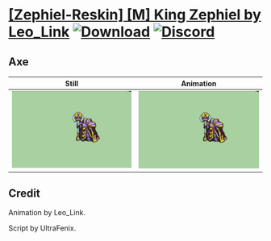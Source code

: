 # [\[Zephiel-Reskin\] \[M\] King Zephiel by Leo_Link](./) [![Download](https://img.shields.io/badge/Download--red?style=social&logo=github)](https://minhaskamal.github.io/DownGit/#/home?url=https://github.com/Klokinator/FE-Repo/tree/main/Battle%20Animations%2FInfantry%20-%20Knights%2C%20Generals%2C%20Armors%2F%5BZephiel-Reskin%5D%20%5BM%5D%20King%20Zephiel%20by%20Leo_Link%2F3.%20Axe) [![Discord](https://img.shields.io/badge/Discord--blue?style=social&logo=discord)](https://discord.gg/C7VNGnyTPA)

## Axe

| Still | Animation |
| :---: | :-------: |
| ![Axe still](./Axe_000.png) | ![Axe](./Axe.gif) |

## Credit

Animation by Leo_Link.

Script by UltraFenix.
